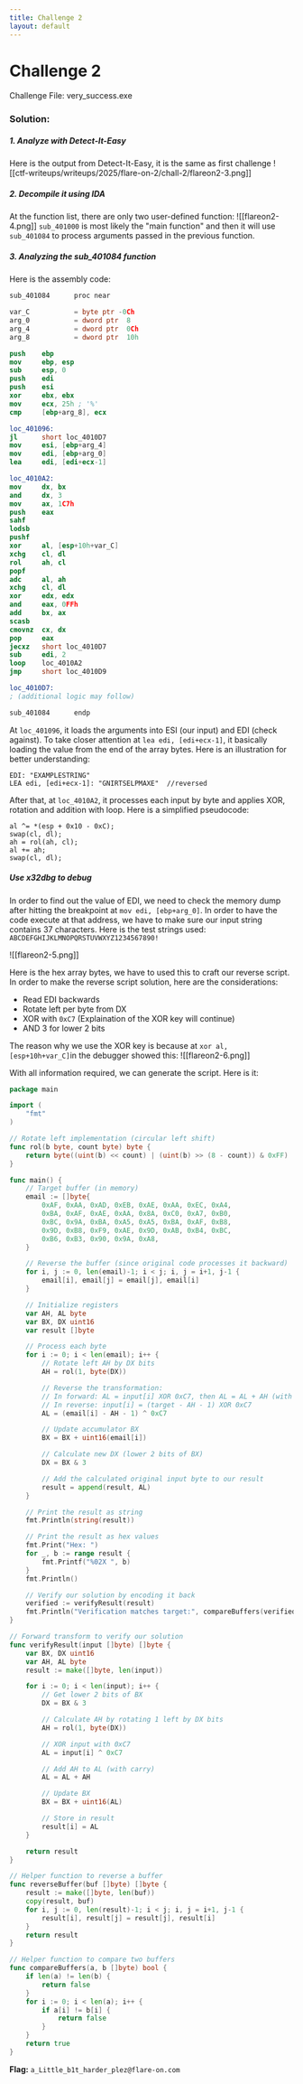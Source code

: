 ```yaml
---
title: Challenge 2
layout: default
---
```

# Challenge 2

Challenge File: very_success.exe

### Solution:
##### 1. Analyze with Detect-It-Easy
Here is the output from Detect-It-Easy, it is the same as first challenge
![[ctf-writeups/writeups/2025/flare-on-2/chall-2/flareon2-3.png]]

##### 2. Decompile it using IDA
At the function list, there are only two user-defined function:
![[flareon2-4.png]]
`sub_401000` is most likely the "main function" and then it will use `sub_401084` to process arguments passed in the previous function. 

##### 3. Analyzing the sub_401084 function
Here is the assembly code:
```nasm
sub_401084      proc near

var_C           = byte ptr -0Ch
arg_0           = dword ptr  8
arg_4           = dword ptr  0Ch
arg_8           = dword ptr  10h

push    ebp
mov     ebp, esp
sub     esp, 0
push    edi
push    esi
xor     ebx, ebx
mov     ecx, 25h ; '%'
cmp     [ebp+arg_8], ecx

loc_401096:
jl      short loc_4010D7
mov     esi, [ebp+arg_4]
mov     edi, [ebp+arg_0]
lea     edi, [edi+ecx-1]

loc_4010A2:
mov     dx, bx
and     dx, 3
mov     ax, 1C7h
push    eax
sahf
lodsb
pushf
xor     al, [esp+10h+var_C]
xchg    cl, dl
rol     ah, cl
popf
adc     al, ah
xchg    cl, dl
xor     edx, edx
and     eax, 0FFh
add     bx, ax
scasb
cmovnz  cx, dx
pop     eax
jecxz   short loc_4010D7
sub     edi, 2
loop    loc_4010A2
jmp     short loc_4010D9

loc_4010D7:
; (additional logic may follow)

sub_401084      endp
```

At `loc_401096`, it loads the arguments into ESI (our input) and EDI (check against). To take closer attention at `lea edi, [edi+ecx-1]`, it basically loading the value from the end of the array bytes. Here is an illustration for better understanding:
```
EDI: "EXAMPLESTRING"
LEA edi, [edi+ecx-1]: "GNIRTSELPMAXE"  //reversed
```

After that, at `loc_4010A2`, it processes each input by byte and applies XOR, rotation and addition with loop. Here is a simplified pseudocode:
```
al ^= *(esp + 0x10 - 0xC);
swap(cl, dl);
ah = rol(ah, cl);
al += ah;
swap(cl, dl);
```

##### Use x32dbg to debug
In order to find out the value of EDI, we need to check the memory dump after hitting the breakpoint at `mov edi, [ebp+arg_0]`. In order to have the code execute at that address, we have to make sure our input string contains 37 characters. Here is the test strings used: `ABCDEFGHIJKLMNOPQRSTUVWXYZ1234567890!`

![[flareon2-5.png]]

Here is the hex array bytes, we have to used this to craft our reverse script. In order to make the reverse script solution, here are the considerations:
- Read EDI backwards
- Rotate left per byte from DX 
- XOR with `0xC7` (Explaination of the XOR key will continue)
- AND 3 for lower 2 bits

The reason why we use the XOR key is because at `xor al, [esp+10h+var_C]`in the debugger showed this:
![[flareon2-6.png]]

With all information required, we can generate the script. Here is it:
```go 
package main

import (
	"fmt"
)

// Rotate left implementation (circular left shift)
func rol(b byte, count byte) byte {
	return byte((uint(b) << count) | (uint(b) >> (8 - count)) & 0xFF)
}

func main() {
	// Target buffer (in memory)
	email := []byte{
		0xAF, 0xAA, 0xAD, 0xEB, 0xAE, 0xAA, 0xEC, 0xA4,
		0xBA, 0xAF, 0xAE, 0xAA, 0x8A, 0xC0, 0xA7, 0xB0,
		0xBC, 0x9A, 0xBA, 0xA5, 0xA5, 0xBA, 0xAF, 0xB8,
		0x9D, 0xB8, 0xF9, 0xAE, 0x9D, 0xAB, 0xB4, 0xBC,
		0xB6, 0xB3, 0x90, 0x9A, 0xA8,
	}

	// Reverse the buffer (since original code processes it backward)
	for i, j := 0, len(email)-1; i < j; i, j = i+1, j-1 {
		email[i], email[j] = email[j], email[i]
	}

	// Initialize registers
	var AH, AL byte
	var BX, DX uint16
	var result []byte

	// Process each byte
	for i := 0; i < len(email); i++ {
		// Rotate left AH by DX bits
		AH = rol(1, byte(DX))

		// Reverse the transformation:
		// In forward: AL = input[i] XOR 0xC7, then AL = AL + AH (with carry)
		// In reverse: input[i] = (target - AH - 1) XOR 0xC7
		AL = (email[i] - AH - 1) ^ 0xC7

		// Update accumulator BX
		BX = BX + uint16(email[i])

		// Calculate new DX (lower 2 bits of BX)
		DX = BX & 3

		// Add the calculated original input byte to our result
		result = append(result, AL)
	}

	// Print the result as string
	fmt.Println(string(result))

	// Print the result as hex values
	fmt.Print("Hex: ")
	for _, b := range result {
		fmt.Printf("%02X ", b)
	}
	fmt.Println()

	// Verify our solution by encoding it back
	verified := verifyResult(result)
	fmt.Println("Verification matches target:", compareBuffers(verified, reverseBuffer(email)))
}

// Forward transform to verify our solution
func verifyResult(input []byte) []byte {
	var BX, DX uint16
	var AH, AL byte
	result := make([]byte, len(input))

	for i := 0; i < len(input); i++ {
		// Get lower 2 bits of BX
		DX = BX & 3

		// Calculate AH by rotating 1 left by DX bits
		AH = rol(1, byte(DX))

		// XOR input with 0xC7
		AL = input[i] ^ 0xC7

		// Add AH to AL (with carry)
		AL = AL + AH

		// Update BX
		BX = BX + uint16(AL)

		// Store in result
		result[i] = AL
	}

	return result
}

// Helper function to reverse a buffer
func reverseBuffer(buf []byte) []byte {
	result := make([]byte, len(buf))
	copy(result, buf)
	for i, j := 0, len(result)-1; i < j; i, j = i+1, j-1 {
		result[i], result[j] = result[j], result[i]
	}
	return result
}

// Helper function to compare two buffers
func compareBuffers(a, b []byte) bool {
	if len(a) != len(b) {
		return false
	}
	for i := 0; i < len(a); i++ {
		if a[i] != b[i] {
			return false
		}
	}
	return true
}
```

**Flag:** `a_Little_b1t_harder_plez@flare-on.com`
